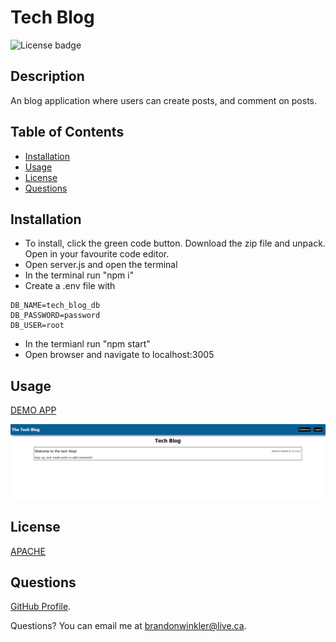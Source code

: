   # Tech Blog

  ![License badge](https://img.shields.io/badge/license-Apache-blue)
  
  ## Description
  An blog application where users can create posts, and comment on posts.
  ## Table of Contents 
  
  - [Installation](#installation)
  - [Usage](#usage)
  - [License](#license)
  - [Questions](#questions)
  
  ## Installation
  - To install, click the green code button. Download the zip file and unpack. Open in your favourite code editor.
  - Open server.js and open the terminal
  - In the terminal run "npm i"
  - Create a .env file with 
  ```
DB_NAME=tech_blog_db
DB_PASSWORD=password
DB_USER=root
```
  - In the termianl run "npm start"
  - Open browser and navigate to localhost:3005

  ## Usage
  [DEMO APP](https://mighty-stream-31683.herokuapp.com/)

  ![Screenshot](assets/images/screenshot.png)
  
  
  ## License
  [APACHE](https://www.apache.org/licenses/LICENSE-2.0.txt)
  
  ## Questions
  
  [GitHub Profile](https://github.com/bdubz93).
  
  Questions? You can email me at brandonwinkler@live.ca.